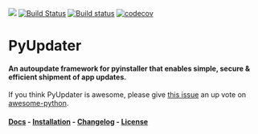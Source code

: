 [![](https://badge.fury.io/py/PyUpdater.svg)](http://badge.fury.io/py/PyUpdater)
[![Build Status](https://travis-ci.org/Digital-Sapphire/PyUpdater.svg?branch=master)](https://travis-ci.org/Digital-Sapphire/PyUpdater)
[![Build status](https://ci.appveyor.com/api/projects/status/gi44o2umiui5sc4i?svg=true)](https://ci.appveyor.com/project/JMSwag/pyupdater-xyiyl)
[![codecov](https://codecov.io/gh/Digital-Sapphire/PyUpdater/branch/master/graph/badge.svg)](https://codecov.io/gh/JMSwag/PyUpdater)


# PyUpdater
#### An autoupdate framework for pyinstaller that enables simple, secure & efficient shipment of app updates.

If you think PyUpdater is awesome, please give [this issue](https://github.com/vinta/awesome-python/pull/720) an up vote on [awesome-python](https://github.com/vinta/awesome-python).

#### [Docs](http://www.pyupdater.org) - [Installation](http://www.pyupdater.org/installation) - [Changelog](http://www.pyupdater.org/changelog/) - [License](http://www.pyupdater.org/license/)
